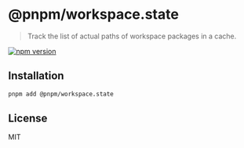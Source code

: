 # @pnpm/workspace.state

> Track the list of actual paths of workspace packages in a cache.

<!--@shields('npm')-->
[![npm version](https://img.shields.io/npm/v/@pnpm/workspace.state.svg)](https://www.npmjs.com/package/@pnpm/workspace.state)
<!--/@-->

## Installation

```sh
pnpm add @pnpm/workspace.state
```

## License

MIT
